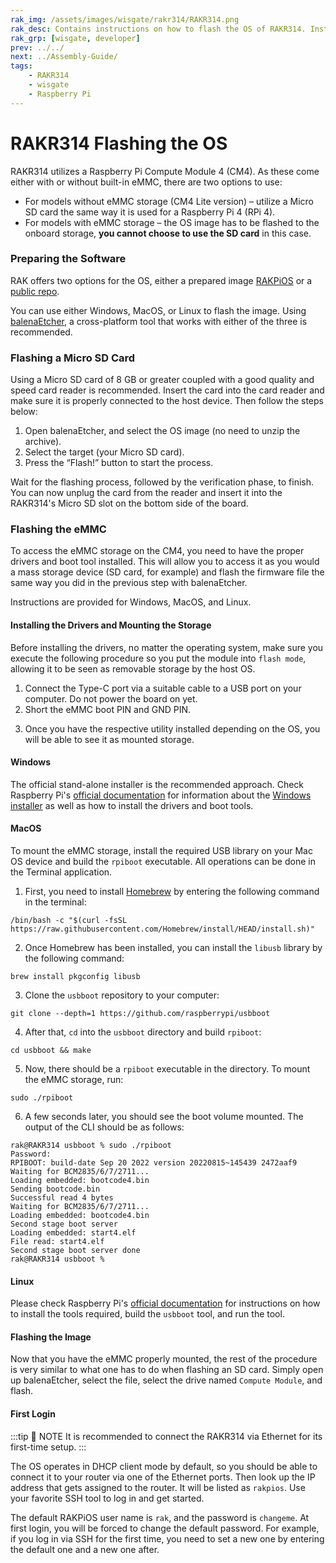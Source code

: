 ```yaml
---
rak_img: /assets/images/wisgate/rakr314/RAKR314.png
rak_desc: Contains instructions on how to flash the OS of RAKR314. Instructions are written in a detailed and step-by-step manner for an easier experience in setting up your device.
rak_grp: [wisgate, developer]
prev: ../../
next: ../Assembly-Guide/
tags:
    - RAKR314
    - wisgate
    - Raspberry Pi
---
```



# RAKR314 Flashing the OS


RAKR314 utilizes a Raspberry Pi Compute Module 4 (CM4). As these come either with or without built-in eMMC, there are two options to use:

- For models without eMMC storage (CM4 Lite version) – utilize a Micro SD card the same way it is used for a Raspberry Pi 4 (RPi 4).
- For models with eMMC storage – the OS image has to be flashed to the onboard storage, **you cannot choose to use the SD card** in this case.


### Preparing the Software

RAK offers two options for the OS, either a prepared image [RAKPiOS](https://downloads.rakwireless.com/LoRa/WisGate-Connect/RAK7391/20221019-rakpios-0.6.0-arm64-lite.zip) or a [public repo](https://github.com/RAKWireless/rakpios).

You can use either Windows, MacOS, or Linux to flash the image. Using [balenaEtcher](https://www.balena.io/etcher/), a cross-platform tool that works with either of the three is recommended.

### Flashing a Micro SD Card

Using a Micro SD card of 8 GB or greater coupled with a good quality and speed card reader is recommended. Insert the card into the card reader and make sure it is properly connected to the host device. Then follow the steps below:

1. Open balenaEtcher, and select the OS image (no need to unzip the archive).
2. Select the target (your Micro SD card).
3. Press the “Flash!” button to start the process.

<rk-img
  src="/assets/images/wisgate/rakr314/3.balena.png"
  width="70%"
  caption="balena Etcher"
/>


Wait for the flashing process, followed by the verification phase, to finish. You can now unplug the card from the reader and insert it into the RAKR314's Micro SD slot on the bottom side of the board.


### Flashing the eMMC


To access the eMMC storage on the CM4, you need to have the proper drivers and boot tool installed. This will allow you to access it as you would a mass storage device (SD card, for example) and flash the firmware file the same way you did in the previous step with balenaEtcher.

Instructions are provided for Windows, MacOS, and Linux.


#### Installing the Drivers and Mounting the Storage

Before installing the drivers, no matter the operating system, make sure you execute the following procedure so you put the module into `flash mode`, allowing it to be seen as removable storage by the host OS.

1. Connect the Type-C port via a suitable cable to a USB port on your computer. Do not power the board on yet.
2. Short the eMMC boot PIN and GND PIN.


<rk-img
  src="/assets/images/wisgate/rakr314/4.boot-pins.png"
  width="50%"
  caption="GND and eMMC boot pins"
/>

3. Once you have the respective utility installed depending on the OS, you will be able to see it as mounted storage.


#### Windows

The official stand-alone installer is the recommended approach. Check Raspberry Pi's [official documentation](https://www.raspberrypi.com/documentation/computers/compute-module.html) for information about the [Windows installer](https://github.com/raspberrypi/usbboot/raw/master/win32/rpiboot_setup.exe) as well as how to install the drivers and boot tools.


#### MacOS

To mount the eMMC storage, install the required USB library on your Mac OS device and build the `rpiboot` executable. All operations can be done in the Terminal application.

1. First, you need to install [Homebrew](https://brew.sh/) by entering the following command in the terminal:

```
/bin/bash -c "$(curl -fsSL https://raw.githubusercontent.com/Homebrew/install/HEAD/install.sh)"
```

2. Once Homebrew has been installed, you can install the `libusb` library by the following command:

```
brew install pkgconfig libusb
```

3. Clone the `usbboot` repository to your computer:

```
git clone --depth=1 https://github.com/raspberrypi/usbboot
```

4. After that, `cd` into the `usbboot` directory and build `rpiboot`:

```
cd usbboot && make
```

5. Now, there should be a `rpiboot` executable in the directory. To mount the eMMC storage, run:

```
sudo ./rpiboot
```

6. A few seconds later, you should see the boot volume mounted. The output of the CLI should be as follows:

```
rak@RAKR314 usbboot % sudo ./rpiboot
Password:
RPIBOOT: build-date Sep 20 2022 version 20220815~145439 2472aaf9
Waiting for BCM2835/6/7/2711...
Loading embedded: bootcode4.bin
Sending bootcode.bin
Successful read 4 bytes
Waiting for BCM2835/6/7/2711...
Loading embedded: bootcode4.bin
Second stage boot server
Loading embedded: start4.elf
File read: start4.elf
Second stage boot server done
rak@RAKR314 usbboot %
```

#### Linux

Please check Raspberry Pi's [official documentation](https://www.raspberrypi.com/documentation/computers/compute-module.html) for instructions on how to install the tools required, build the `usbboot` tool, and run the tool.


#### Flashing the Image

Now that you have the eMMC properly mounted, the rest of the procedure is very similar to what one has to do when flashing an SD card. Simply open up balenaEtcher, select the file, select the drive named `Compute Module`, and flash.


<rk-img
  src="/assets/images/wisgate/rakr314/5.eMMC.png"
  width="70%"
  caption="eMMC as seen in balenaEtcher"
/>


#### First Login


:::tip 📝 NOTE
It is recommended to connect the RAKR314 via Ethernet for its first-time setup.
:::

The OS operates in DHCP client mode by default, so you should be able to connect it to your router via one of the Ethernet ports. Then look up the IP address that gets assigned to the router. It will be listed as `rakpios`. Use your favorite SSH tool to log in and get started.

The default RAKPiOS user name is `rak`, and the password is `changeme`. At first login, you will be forced to change the default password. For example, if you log in via SSH for the first time, you need to set a new one by entering the default one and a new one after.
